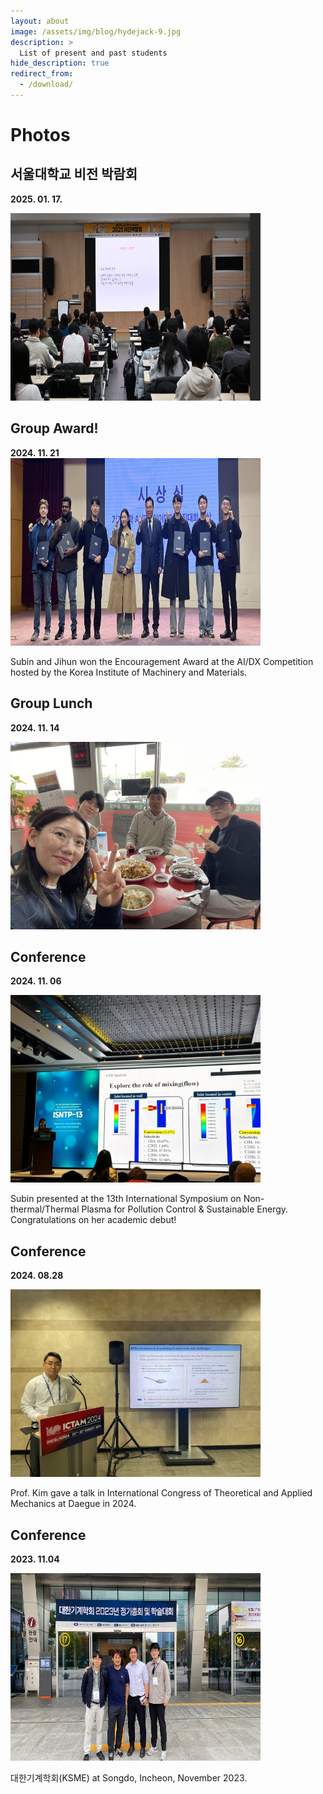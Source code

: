 ```yaml
---
layout: about
image: /assets/img/blog/hydejack-9.jpg
description: >
  List of present and past students 
hide_description: true
redirect_from:
  - /download/
---
```


# Photos

## 서울대학교 비전 박람회 
**2025. 01. 17.**  

<img src="/assets/img/photo/snu_talk.png" alt="No rendering" style="width:400px;height:300px;">

## Group Award! 
**2024. 11. 21**    
<img src="/assets/img/photo/subinAwardAIDX.png" alt="No rendering" style="width:400px;height:300px;">  

Subin and Jihun won the Encouragement Award at the AI/DX Competition hosted by the Korea Institute of Machinery and Materials.  


## Group Lunch 
**2024. 11. 14**  

<img src="/assets/img/photo/grouplunch_20241114.jpg" alt="No rendering" style="width:400px;height:300px;">

## Conference 
**2024. 11. 06**  

<img src="/assets/img/photo/SubinPresenting.jpg" alt="No rendering" style="width:400px;height:300px;">  

Subin presented at the 13th International Symposium on Non-thermal/Thermal Plasma for Pollution Control & Sustainable Energy.  
Congratulations on her academic debut!

## Conference 
**2024. 08.28**  

<img src="/assets/img/photo/ictam2024.jpg" alt="No rendering" style="width:400px;height:300px;">  

Prof. Kim gave a talk in International Congress of Theoretical and Applied Mechanics at Daegue in 2024. 

## Conference 
**2023. 11.04**  

<img src="/assets/img/photo/KSME2023.jpeg" alt="No rendering" style="width:400px;height:300px;">  

대한기계학회(KSME) at Songdo, Incheon, November 2023. 
  
